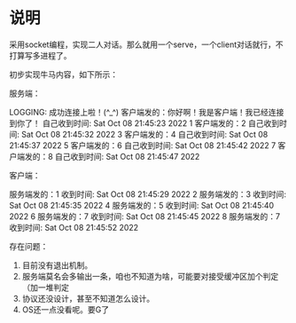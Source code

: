 # 说明
采用socket编程，实现二人对话。那么就用一个serve，一个client对话就行，不打算写多进程了。

初步实现牛马内容，如下所示：

服务端：

LOGGING: 成功连接上啦！(^_^)
客户端发的：你好啊！我是客户端！我已经连接到你了！  自己收到时间: Sat Oct 08 21:45:23 2022
1
客户端发的：2  自己收到时间: Sat Oct 08 21:45:32 2022
3
客户端发的：4  自己收到时间: Sat Oct 08 21:45:37 2022
5
客户端发的：6  自己收到时间: Sat Oct 08 21:45:42 2022
7
客户端发的：8  自己收到时间: Sat Oct 08 21:45:47 2022

客户端：

服务端发的：1  收到时间: Sat Oct 08 21:45:29 2022
2
服务端发的：3  收到时间: Sat Oct 08 21:45:35 2022
4
服务端发的：5  收到时间: Sat Oct 08 21:45:40 2022
6
服务端发的：7  收到时间: Sat Oct 08 21:45:45 2022
8
服务端发的：7  收到时间: Sat Oct 08 21:45:52 2022


存在问题：
1. 目前没有退出机制。
2. 服务端莫名会多输出一条，咱也不知道为啥，可能要对接受缓冲区加个判定（加一堆判定
3. 协议还没设计，甚至不知道怎么设计。
4. OS还一点没看呢。要G了